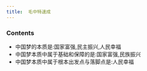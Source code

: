 ```yaml
---
title:  毛中特速成
--- 
```


### Contents
- 中国梦的本质是:<span class="answer">国家富强,民主振兴,人民幸福</span>
- 中国梦本质中属于基础和保障的是:<span class="answer">国家富强,民族振兴</span>
- 中国梦本质中属于根本出发点与落脚点是:人民幸福
